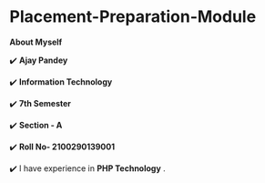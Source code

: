 # Placement-Preparation-Module
<!--ABOUT ME CODE-->
 **About Myself** <br> 

✔️ **Ajay Pandey** <br>

✔️ **Information Technology** <br>

✔️ **7th Semester** <br>

 ✔️ **Section - A** <br>
 
 ✔️ **Roll No- 2100290139001** <br>
 
 ✔️ I have experience in **PHP Technology** .<br>

<br>
